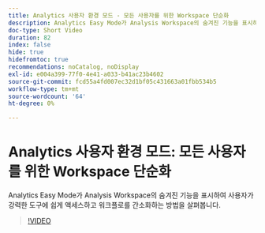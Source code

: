 ```yaml
---
title: Analytics 사용자 환경 모드 - 모든 사용자를 위한 Workspace 단순화
description: Analytics Easy Mode가 Analysis Workspace의 숨겨진 기능을 표시하여 사용자가 강력한 도구에 쉽게 액세스하고 워크플로를 간소화하는 방법을 살펴봅니다.
doc-type: Short Video
duration: 82
index: false
hide: true
hidefromtoc: true
recommendations: noCatalog, noDisplay
exl-id: e004a399-77f0-4e41-a033-b41ac23b4602
source-git-commit: fcd55a4fd007ec32d1bf05c431663a01fbb534b5
workflow-type: tm+mt
source-wordcount: '64'
ht-degree: 0%

---
```


# Analytics 사용자 환경 모드: 모든 사용자를 위한 Workspace 단순화

Analytics Easy Mode가 Analysis Workspace의 숨겨진 기능을 표시하여 사용자가 강력한 도구에 쉽게 액세스하고 워크플로를 간소화하는 방법을 살펴봅니다.

<!-- 62_S102_3442449_82_analytics-easy-mode-simplifying-workspace-for-all-users -->
>[!VIDEO](https://video.tv.adobe.com/v/3459722/?learn=on&enablevpops=true&captions=kor)

